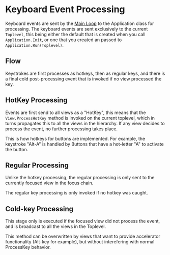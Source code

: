 Keyboard Event Processing
=========================

Keyboard events are sent by the [Main Loop](mainloop.md) to the
Application class for processing.  The keyboard events are sent
exclusively to the current `Toplevel`, this being either the default
that is created when you call `Application.Init`, or one that you
created an passed to `Application.Run(Toplevel)`. 

Flow
----

Keystrokes are first processes as hotkeys, then as regular keys, and
there is a final cold post-processing event that is invoked if no view
processed the key.

HotKey Processing
-----------------

Events are first send to all views as a "HotKey", this means that the
`View.ProcessHotKey` method is invoked on the current toplevel, which
in turns propagates this to all the views in the hierarchy.  If any
view decides to process the event, no further processing takes place.

This is how hotkeys for buttons are implemented.  For example, the
keystroke "Alt-A" is handled by Buttons that have a hot-letter "A" to
activate the button.

Regular Processing
------------------

Unlike the hotkey processing, the regular processing is only sent to
the currently focused view in the focus chain.

The regular key processing is only invoked if no hotkey was caught.

Cold-key Processing
-------------------

This stage only is executed if the focused view did not process the
event, and is broadcast to all the views in the Toplevel.

This method can be overwritten by views that want to provide
accelerator functionality (Alt-key for example), but without
interefering with normal ProcessKey behavior.

